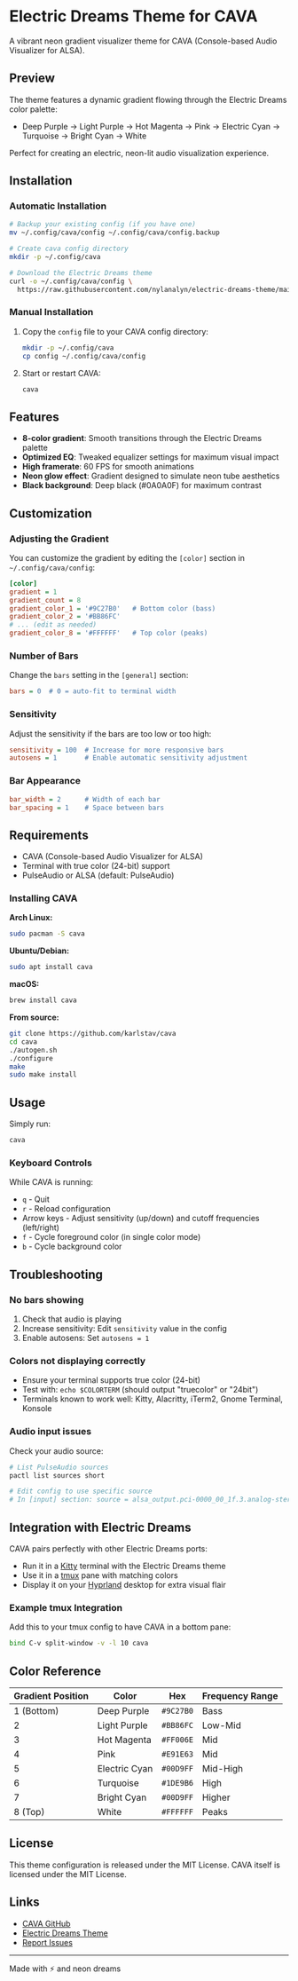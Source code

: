 # Electric Dreams Theme for CAVA

A vibrant neon gradient visualizer theme for CAVA (Console-based Audio Visualizer for ALSA).

## Preview

The theme features a dynamic gradient flowing through the Electric Dreams color palette:
- Deep Purple → Light Purple → Hot Magenta → Pink → Electric Cyan → Turquoise → Bright Cyan → White

Perfect for creating an electric, neon-lit audio visualization experience.

## Installation

### Automatic Installation

```bash
# Backup your existing config (if you have one)
mv ~/.config/cava/config ~/.config/cava/config.backup

# Create cava config directory
mkdir -p ~/.config/cava

# Download the Electric Dreams theme
curl -o ~/.config/cava/config \
  https://raw.githubusercontent.com/nylanalyn/electric-dreams-theme/main/ports/cava/config
```

### Manual Installation

1. Copy the `config` file to your CAVA config directory:
   ```bash
   mkdir -p ~/.config/cava
   cp config ~/.config/cava/config
   ```

2. Start or restart CAVA:
   ```bash
   cava
   ```

## Features

- **8-color gradient**: Smooth transitions through the Electric Dreams palette
- **Optimized EQ**: Tweaked equalizer settings for maximum visual impact
- **High framerate**: 60 FPS for smooth animations
- **Neon glow effect**: Gradient designed to simulate neon tube aesthetics
- **Black background**: Deep black (#0A0A0F) for maximum contrast

## Customization

### Adjusting the Gradient

You can customize the gradient by editing the `[color]` section in `~/.config/cava/config`:

```ini
[color]
gradient = 1
gradient_count = 8
gradient_color_1 = '#9C27B0'   # Bottom color (bass)
gradient_color_2 = '#BB86FC'
# ... (edit as needed)
gradient_color_8 = '#FFFFFF'   # Top color (peaks)
```

### Number of Bars

Change the `bars` setting in the `[general]` section:
```ini
bars = 0  # 0 = auto-fit to terminal width
```

### Sensitivity

Adjust the sensitivity if the bars are too low or too high:
```ini
sensitivity = 100  # Increase for more responsive bars
autosens = 1       # Enable automatic sensitivity adjustment
```

### Bar Appearance

```ini
bar_width = 2      # Width of each bar
bar_spacing = 1    # Space between bars
```

## Requirements

- CAVA (Console-based Audio Visualizer for ALSA)
- Terminal with true color (24-bit) support
- PulseAudio or ALSA (default: PulseAudio)

### Installing CAVA

**Arch Linux:**
```bash
sudo pacman -S cava
```

**Ubuntu/Debian:**
```bash
sudo apt install cava
```

**macOS:**
```bash
brew install cava
```

**From source:**
```bash
git clone https://github.com/karlstav/cava
cd cava
./autogen.sh
./configure
make
sudo make install
```

## Usage

Simply run:
```bash
cava
```

### Keyboard Controls

While CAVA is running:
- `q` - Quit
- `r` - Reload configuration
- Arrow keys - Adjust sensitivity (up/down) and cutoff frequencies (left/right)
- `f` - Cycle foreground color (in single color mode)
- `b` - Cycle background color

## Troubleshooting

### No bars showing
1. Check that audio is playing
2. Increase sensitivity: Edit `sensitivity` value in the config
3. Enable autosens: Set `autosens = 1`

### Colors not displaying correctly
- Ensure your terminal supports true color (24-bit)
- Test with: `echo $COLORTERM` (should output "truecolor" or "24bit")
- Terminals known to work well: Kitty, Alacritty, iTerm2, Gnome Terminal, Konsole

### Audio input issues
Check your audio source:
```bash
# List PulseAudio sources
pactl list sources short

# Edit config to use specific source
# In [input] section: source = alsa_output.pci-0000_00_1f.3.analog-stereo.monitor
```

## Integration with Electric Dreams

CAVA pairs perfectly with other Electric Dreams ports:
- Run it in a [Kitty](../kitty/) terminal with the Electric Dreams theme
- Use it in a [tmux](../tmux/) pane with matching colors
- Display it on your [Hyprland](../hyprland/) desktop for extra visual flair

### Example tmux Integration

Add this to your tmux config to have CAVA in a bottom pane:
```bash
bind C-v split-window -v -l 10 cava
```

## Color Reference

| Gradient Position | Color | Hex | Frequency Range |
|------------------|-------|-----|-----------------|
| 1 (Bottom) | Deep Purple | `#9C27B0` | Bass |
| 2 | Light Purple | `#BB86FC` | Low-Mid |
| 3 | Hot Magenta | `#FF006E` | Mid |
| 4 | Pink | `#E91E63` | Mid |
| 5 | Electric Cyan | `#00D9FF` | Mid-High |
| 6 | Turquoise | `#1DE9B6` | High |
| 7 | Bright Cyan | `#00D9FF` | Higher |
| 8 (Top) | White | `#FFFFFF` | Peaks |

## License

This theme configuration is released under the MIT License. CAVA itself is licensed under the MIT License.

## Links

- [CAVA GitHub](https://github.com/karlstav/cava)
- [Electric Dreams Theme](https://github.com/nylanalyn/electric-dreams-theme)
- [Report Issues](https://github.com/nylanalyn/electric-dreams-theme/issues)

---

Made with ⚡ and neon dreams

